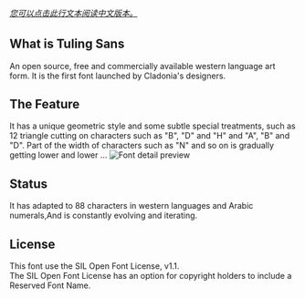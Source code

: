 ###### [您可以点击此行文本阅读中文版本。](https://github.com/cladonia-cn/Tuling-Sans/blob/main/readme/zh-cn.md)
## What is Tuling Sans
An open source, free and commercially available western language art form. It is the first font launched by Cladonia's designers. 
## The Feature
It has a unique geometric style and some subtle special treatments, such as 12 triangle cutting on characters such as "B", "D" and "H" and "A", "B" and "D". Part of the width of characters such as "N" and so on is gradually getting lower and lower ... 
![Font detail preview](https://s1.ax1x.com/2023/06/18/pClxxCd.png)
## Status
It has adapted to 88 characters in western languages and Arabic numerals,And is constantly evolving and iterating.
## License
This font use the SIL Open Font License, v1.1.  
The SIL Open Font License has an option for copyright holders to include a Reserved Font Name.
